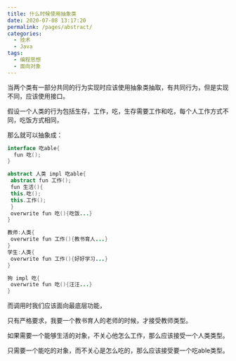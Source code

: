 ```yaml
---
title: 什么时候使用抽象类
date: 2020-07-08 13:17:20
permalink: /pages/abstract/
categories: 
  - 技术
  - Java
tags:
  - 编程思想
  - 面向对象
---
```

当两个类有一部分共同的行为实现时应该使用抽象类抽取，有共同行为，但是实现不同，应该使用接口。

假设一个人类的行为包括生存，工作，吃，生存需要工作和吃，每个人工作方式不同，吃饭方式相同，

那么就可以抽象成：

```java
interface 吃able{
  fun 吃();
} 

abstract 人类 impl 吃able{
 abstract fun 工作();
 fun 生活(){
 this.吃();
 this.工作();
 }
 overwrite fun 吃(){吃饭...}
}

教师:人类{
 overwrite fun 工作(){教书育人...}
}
学生:人类{
 overwrite fun 工作(){好好学习...}
}

狗 impl 吃{
 overwrite fun 吃(){汪汪...}
}
```

而调用时我们应该面向最底层功能，

只有严格要求，我要一个教书育人的老师的时候，才接受教师类型。

如果需要一个能够生活的对象，不关心他怎么工作，那么应该接受一个人类类型。

只需要一个能吃的对象，而不关心是怎么吃的，那么应该接受要一个吃able类型。

